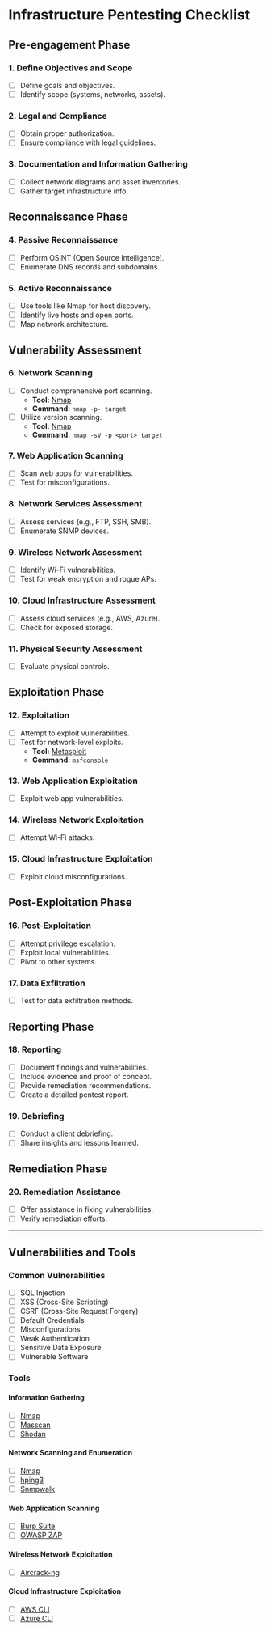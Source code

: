# Infrastructure Pentesting Checklist

## Pre-engagement Phase

### 1. Define Objectives and Scope

- [ ] Define goals and objectives.
- [ ] Identify scope (systems, networks, assets).

### 2. Legal and Compliance

- [ ] Obtain proper authorization.
- [ ] Ensure compliance with legal guidelines.

### 3. Documentation and Information Gathering

- [ ] Collect network diagrams and asset inventories.
- [ ] Gather target infrastructure info.

## Reconnaissance Phase

### 4. Passive Reconnaissance

- [ ] Perform OSINT (Open Source Intelligence).
- [ ] Enumerate DNS records and subdomains.

### 5. Active Reconnaissance

- [ ] Use tools like Nmap for host discovery.
- [ ] Identify live hosts and open ports.
- [ ] Map network architecture.

## Vulnerability Assessment

### 6. Network Scanning

- [ ] Conduct comprehensive port scanning.
  - **Tool:** [Nmap](https://nmap.org/)
  - **Command:** `nmap -p- target`
- [ ] Utilize version scanning.
  - **Tool:** [Nmap](https://nmap.org/)
  - **Command:** `nmap -sV -p <port> target`

### 7. Web Application Scanning

- [ ] Scan web apps for vulnerabilities.
- [ ] Test for misconfigurations.

### 8. Network Services Assessment

- [ ] Assess services (e.g., FTP, SSH, SMB).
- [ ] Enumerate SNMP devices.

### 9. Wireless Network Assessment

- [ ] Identify Wi-Fi vulnerabilities.
- [ ] Test for weak encryption and rogue APs.

### 10. Cloud Infrastructure Assessment

- [ ] Assess cloud services (e.g., AWS, Azure).
- [ ] Check for exposed storage.

### 11. Physical Security Assessment

- [ ] Evaluate physical controls.

## Exploitation Phase

### 12. Exploitation

- [ ] Attempt to exploit vulnerabilities.
- [ ] Test for network-level exploits.
  - **Tool:** [Metasploit](https://www.metasploitunleashed.com/)
  - **Command:** `msfconsole`

### 13. Web Application Exploitation

- [ ] Exploit web app vulnerabilities.

### 14. Wireless Network Exploitation

- [ ] Attempt Wi-Fi attacks.

### 15. Cloud Infrastructure Exploitation

- [ ] Exploit cloud misconfigurations.

## Post-Exploitation Phase

### 16. Post-Exploitation

- [ ] Attempt privilege escalation.
- [ ] Exploit local vulnerabilities.
- [ ] Pivot to other systems.

### 17. Data Exfiltration

- [ ] Test for data exfiltration methods.

## Reporting Phase

### 18. Reporting

- [ ] Document findings and vulnerabilities.
- [ ] Include evidence and proof of concept.
- [ ] Provide remediation recommendations.
- [ ] Create a detailed pentest report.

### 19. Debriefing

- [ ] Conduct a client debriefing.
- [ ] Share insights and lessons learned.

## Remediation Phase

### 20. Remediation Assistance

- [ ] Offer assistance in fixing vulnerabilities.
- [ ] Verify remediation efforts.

---

## Vulnerabilities and Tools

### Common Vulnerabilities

- [ ] SQL Injection
- [ ] XSS (Cross-Site Scripting)
- [ ] CSRF (Cross-Site Request Forgery)
- [ ] Default Credentials
- [ ] Misconfigurations
- [ ] Weak Authentication
- [ ] Sensitive Data Exposure
- [ ] Vulnerable Software

### Tools

#### Information Gathering

- [ ] [Nmap](https://nmap.org/)
- [ ] [Masscan](https://github.com/robertdavidgraham/masscan)
- [ ] [Shodan](https://www.shodan.io/)

#### Network Scanning and Enumeration

- [ ] [Nmap](https://nmap.org/)
- [ ] [hping3](https://tools.kali.org/information-gathering/hping3)
- [ ] [Snmpwalk](https://www.net-snmp.org/docs/man/snmpwalk.html)

#### Web Application Scanning

- [ ] [Burp Suite](https://portswigger.net/burp)
- [ ] [OWASP ZAP](https://www.zaproxy.org/)

#### Wireless Network Exploitation

- [ ] [Aircrack-ng](https://www.aircrack-ng.org/)

#### Cloud Infrastructure Exploitation

- [ ] [AWS CLI](https://aws.amazon.com/cli/)
- [ ] [Azure CLI](https://docs.microsoft.com/en-us/cli/azure/install-azure-cli)
